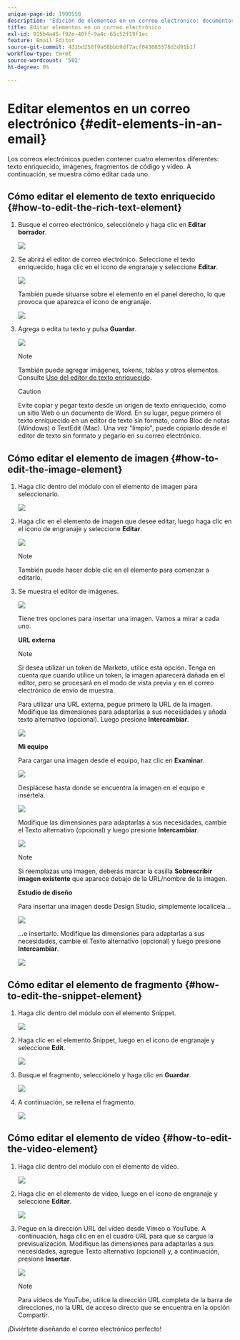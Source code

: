 ```yaml
---
unique-page-id: 1900558
description: 'Edición de elementos en un correo electrónico: documentos de Marketo, documentación del producto'
title: Editar elementos en un correo electrónico
exl-id: 915b4a45-f92e-40ff-9a4c-65c52f19f1ec
feature: Email Editor
source-git-commit: 431bd258f9a68bbb9df7acf043085578d3d91b1f
workflow-type: tm+mt
source-wordcount: '502'
ht-degree: 0%

---
```


# Editar elementos en un correo electrónico {#edit-elements-in-an-email}

Los correos electrónicos pueden contener cuatro elementos diferentes: texto enriquecido, imágenes, fragmentos de código y vídeo. A continuación, se muestra cómo editar cada uno.

## Cómo editar el elemento de texto enriquecido {#how-to-edit-the-rich-text-element}

1. Busque el correo electrónico, selecciónelo y haga clic en **Editar borrador**.

   ![](assets/one-edited.png)

1. Se abrirá el editor de correo electrónico. Seleccione el texto enriquecido, haga clic en el icono de engranaje y seleccione **Editar**.

   ![](assets/two.png)

   También puede situarse sobre el elemento en el panel derecho, lo que provoca que aparezca el icono de engranaje.

   ![](assets/three.png)

1. Agrega o edita tu texto y pulsa **Guardar**.

   ![](assets/four.png)

   >[!NOTE]
   >
   >También puede agregar imágenes, tokens, tablas y otros elementos. Consulte [Uso del editor de texto enriquecido](/help/marketo/product-docs/email-marketing/general/understanding-the-email-editor/using-the-rich-text-editor.md).

   >[!CAUTION]
   >
   >Evite copiar y pegar texto desde un origen de texto enriquecido, como un sitio Web o un documento de Word. En su lugar, pegue primero el texto enriquecido en un editor de texto sin formato, como Bloc de notas (Windows) o TextEdit (Mac). Una vez &quot;limpio&quot;, puede copiarlo desde el editor de texto sin formato y pegarlo en su correo electrónico.

## Cómo editar el elemento de imagen {#how-to-edit-the-image-element}

1. Haga clic dentro del módulo con el elemento de imagen para seleccionarlo.

   ![](assets/five.png)

1. Haga clic en el elemento de imagen que desee editar, luego haga clic en el icono de engranaje y seleccione **Editar**.

   ![](assets/six.png)

   >[!NOTE]
   >
   >También puede hacer doble clic en el elemento para comenzar a editarlo.

1. Se muestra el editor de imágenes.

   ![](assets/seven.png)

   Tiene tres opciones para insertar una imagen. Vamos a mirar a cada uno.

   **URL externa**

   >[!NOTE]
   >
   >Si desea utilizar un token de Marketo, utilice esta opción. Tenga en cuenta que cuando utilice un token, la imagen aparecerá dañada en el editor, pero se procesará en el modo de vista previa y en el correo electrónico de envío de muestra.

   Para utilizar una URL externa, pegue primero la URL de la imagen. Modifique las dimensiones para adaptarlas a sus necesidades y añada texto alternativo (opcional). Luego presione **Intercambiar**.

   ![](assets/eight.png)

   **Mi equipo**

   Para cargar una imagen desde el equipo, haz clic en **Examinar**.

   ![](assets/nine.png)

   Desplácese hasta donde se encuentra la imagen en el equipo e insértela.

   ![](assets/ten.png)

   Modifique las dimensiones para adaptarlas a sus necesidades, cambie el Texto alternativo (opcional) y luego presione **Intercambiar**.

   ![](assets/eleven.png)

   >[!NOTE]
   >
   >Si reemplazas una imagen, deberás marcar la casilla **Sobrescribir imagen existente** que aparece debajo de la URL/nombre de la imagen.

   **Estudio de diseño**

   Para insertar una imagen desde Design Studio, simplemente localícela...

   ![](assets/twelve.png)

   ...e insertarlo. Modifique las dimensiones para adaptarlas a sus necesidades, cambie el Texto alternativo (opcional) y luego presione **Intercambiar**.

   ![](assets/thirteen.png)

## Cómo editar el elemento de fragmento {#how-to-edit-the-snippet-element}

1. Haga clic dentro del módulo con el elemento Snippet.

   ![](assets/fourteen.png)

1. Haga clic en el elemento Snippet, luego en el icono de engranaje y seleccione **Edit**.

   ![](assets/fifteen.png)

1. Busque el fragmento, selecciónelo y haga clic en **Guardar**.

   ![](assets/sixteen.png)

1. A continuación, se rellena el fragmento.

   ![](assets/eighteen.png)

## Cómo editar el elemento de vídeo {#how-to-edit-the-video-element}

1. Haga clic dentro del módulo con el elemento de vídeo.

   ![](assets/nineteen.png)

1. Haga clic en el elemento de vídeo, luego en el icono de engranaje y seleccione **Editar**.

   ![](assets/twenty.png)

1. Pegue en la dirección URL del vídeo desde Vimeo o YouTube. A continuación, haga clic en en el cuadro URL para que se cargue la previsualización. Modifique las dimensiones para adaptarlas a sus necesidades, agregue Texto alternativo (opcional) y, a continuación, presione **Insertar**.

   ![](assets/twentyone.png)

   >[!NOTE]
   >
   >Para vídeos de YouTube, utilice la dirección URL completa de la barra de direcciones, no la URL de acceso directo que se encuentra en la opción Compartir.

¡Diviértete diseñando el correo electrónico perfecto!
